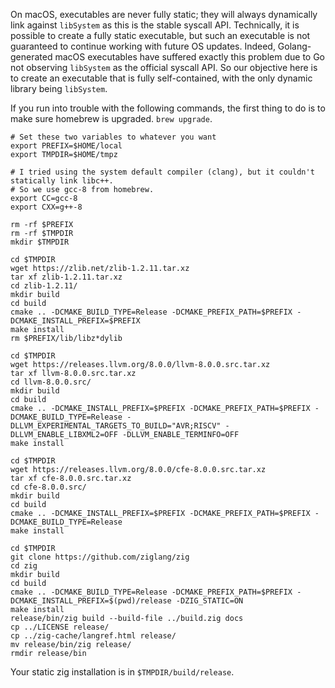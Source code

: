 On macOS, executables are never fully static; they will always dynamically link against `libSystem` as this is the stable syscall API. Technically, it is possible to create a fully static executable, but such an executable is not guaranteed to continue working with future OS updates. Indeed, Golang-generated macOS executables have suffered exactly this problem due to Go not observing `libSystem` as the official syscall API. So our objective here is to create an executable that is fully self-contained, with the only dynamic library being `libSystem`.

If you run into trouble with the following commands, the first thing to do is to make sure homebrew is upgraded. `brew upgrade`.

```
# Set these two variables to whatever you want
export PREFIX=$HOME/local
export TMPDIR=$HOME/tmpz

# I tried using the system default compiler (clang), but it couldn't statically link libc++.
# So we use gcc-8 from homebrew.
export CC=gcc-8
export CXX=g++-8

rm -rf $PREFIX
rm -rf $TMPDIR
mkdir $TMPDIR

cd $TMPDIR
wget https://zlib.net/zlib-1.2.11.tar.xz
tar xf zlib-1.2.11.tar.xz
cd zlib-1.2.11/
mkdir build
cd build
cmake .. -DCMAKE_BUILD_TYPE=Release -DCMAKE_PREFIX_PATH=$PREFIX -DCMAKE_INSTALL_PREFIX=$PREFIX
make install
rm $PREFIX/lib/libz*dylib

cd $TMPDIR
wget https://releases.llvm.org/8.0.0/llvm-8.0.0.src.tar.xz
tar xf llvm-8.0.0.src.tar.xz
cd llvm-8.0.0.src/
mkdir build
cd build
cmake .. -DCMAKE_INSTALL_PREFIX=$PREFIX -DCMAKE_PREFIX_PATH=$PREFIX -DCMAKE_BUILD_TYPE=Release -DLLVM_EXPERIMENTAL_TARGETS_TO_BUILD="AVR;RISCV" -DLLVM_ENABLE_LIBXML2=OFF -DLLVM_ENABLE_TERMINFO=OFF
make install

cd $TMPDIR
wget https://releases.llvm.org/8.0.0/cfe-8.0.0.src.tar.xz
tar xf cfe-8.0.0.src.tar.xz
cd cfe-8.0.0.src/
mkdir build
cd build
cmake .. -DCMAKE_INSTALL_PREFIX=$PREFIX -DCMAKE_PREFIX_PATH=$PREFIX -DCMAKE_BUILD_TYPE=Release
make install

cd $TMPDIR
git clone https://github.com/ziglang/zig
cd zig
mkdir build
cd build
cmake .. -DCMAKE_BUILD_TYPE=Release -DCMAKE_PREFIX_PATH=$PREFIX -DCMAKE_INSTALL_PREFIX=$(pwd)/release -DZIG_STATIC=ON
make install
release/bin/zig build --build-file ../build.zig docs
cp ../LICENSE release/
cp ../zig-cache/langref.html release/
mv release/bin/zig release/
rmdir release/bin
```

Your static zig installation is in `$TMPDIR/build/release`.